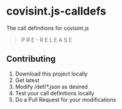 # covisint.js-calldefs
The call definitions for covisint.js

> P R E - R E L E A S E

## Contributing
1. Download this project locally
2. Get latest
3. Modify /def/*.json as desired
4. Test your call definitions locally
5. Do a Pull Request for your modifications